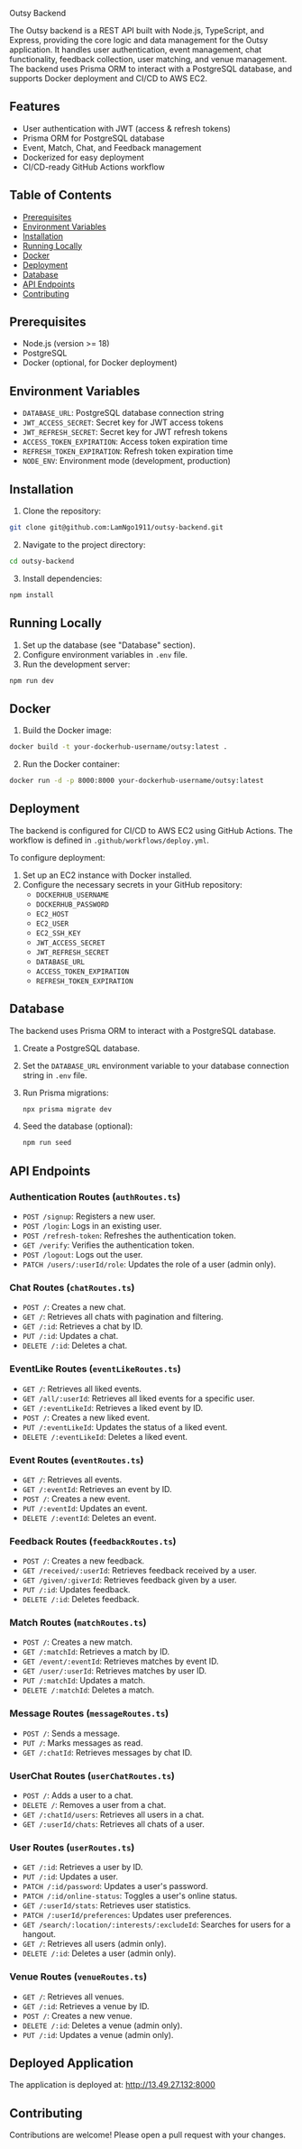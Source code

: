 Outsy Backend

The Outsy backend is a REST API built with Node.js, TypeScript, and Express, providing the core logic and data management for the Outsy application. It handles user authentication, event management, chat functionality, feedback collection, user matching, and venue management. The backend uses Prisma ORM to interact with a PostgreSQL database, and supports Docker deployment and CI/CD to AWS EC2.

## Features

- User authentication with JWT (access & refresh tokens)
- Prisma ORM for PostgreSQL database
- Event, Match, Chat, and Feedback management
- Dockerized for easy deployment
- CI/CD-ready GitHub Actions workflow

## Table of Contents

- [Prerequisites](#prerequisites)
- [Environment Variables](#environment-variables)
- [Installation](#installation)
- [Running Locally](#running-locally)
- [Docker](#docker)
- [Deployment](#deployment)
- [Database](#database)
- [API Endpoints](#api-endpoints)
- [Contributing](#contributing)

## Prerequisites

- Node.js (version >= 18)
- PostgreSQL
- Docker (optional, for Docker deployment)

## Environment Variables

- `DATABASE_URL`: PostgreSQL database connection string
- `JWT_ACCESS_SECRET`: Secret key for JWT access tokens
- `JWT_REFRESH_SECRET`: Secret key for JWT refresh tokens
- `ACCESS_TOKEN_EXPIRATION`: Access token expiration time
- `REFRESH_TOKEN_EXPIRATION`: Refresh token expiration time
- `NODE_ENV`: Environment mode (development, production)

## Installation

1. Clone the repository:

```bash
git clone git@github.com:LamNgo1911/outsy-backend.git
```

2. Navigate to the project directory:

```bash
cd outsy-backend
```

3. Install dependencies:

```bash
npm install
```

## Running Locally

1. Set up the database (see "Database" section).
2. Configure environment variables in `.env` file.
3. Run the development server:

```bash
npm run dev
```

## Docker

1. Build the Docker image:

```bash
docker build -t your-dockerhub-username/outsy:latest .
```

2. Run the Docker container:

```bash
docker run -d -p 8000:8000 your-dockerhub-username/outsy:latest
```

## Deployment

The backend is configured for CI/CD to AWS EC2 using GitHub Actions. The workflow is defined in `.github/workflows/deploy.yml`.

To configure deployment:

1. Set up an EC2 instance with Docker installed.
2. Configure the necessary secrets in your GitHub repository:
    - `DOCKERHUB_USERNAME`
    - `DOCKERHUB_PASSWORD`
    - `EC2_HOST`
    - `EC2_USER`
    - `EC2_SSH_KEY`
    - `JWT_ACCESS_SECRET`
    - `JWT_REFRESH_SECRET`
    - `DATABASE_URL`
    - `ACCESS_TOKEN_EXPIRATION`
    - `REFRESH_TOKEN_EXPIRATION`

## Database

The backend uses Prisma ORM to interact with a PostgreSQL database.

1.  Create a PostgreSQL database.
2.  Set the `DATABASE_URL` environment variable to your database connection string in `.env` file.
3.  Run Prisma migrations:

    ```bash
    npx prisma migrate dev
    ```

4.  Seed the database (optional):

    ```bash
    npm run seed
    ```

## API Endpoints

### Authentication Routes (`authRoutes.ts`)

-   `POST /signup`: Registers a new user.
-   `POST /login`: Logs in an existing user.
-   `POST /refresh-token`: Refreshes the authentication token.
-   `GET /verify`: Verifies the authentication token.
-   `POST /logout`: Logs out the user.
-   `PATCH /users/:userId/role`: Updates the role of a user (admin only).

### Chat Routes (`chatRoutes.ts`)

-   `POST /`: Creates a new chat.
-   `GET /`: Retrieves all chats with pagination and filtering.
-   `GET /:id`: Retrieves a chat by ID.
-   `PUT /:id`: Updates a chat.
-   `DELETE /:id`: Deletes a chat.

### EventLike Routes (`eventLikeRoutes.ts`)

-   `GET /`: Retrieves all liked events.
-   `GET /all/:userId`: Retrieves all liked events for a specific user.
-   `GET /:eventLikeId`: Retrieves a liked event by ID.
-   `POST /`: Creates a new liked event.
-   `PUT /:eventLikeId`: Updates the status of a liked event.
-   `DELETE /:eventLikeId`: Deletes a liked event.

### Event Routes (`eventRoutes.ts`)

-   `GET /`: Retrieves all events.
-   `GET /:eventId`: Retrieves an event by ID.
-   `POST /`: Creates a new event.
-   `PUT /:eventId`: Updates an event.
-   `DELETE /:eventId`: Deletes an event.

### Feedback Routes (`feedbackRoutes.ts`)

-   `POST /`: Creates a new feedback.
-   `GET /received/:userId`: Retrieves feedback received by a user.
-   `GET /given/:giverId`: Retrieves feedback given by a user.
-   `PUT /:id`: Updates feedback.
-   `DELETE /:id`: Deletes feedback.

### Match Routes (`matchRoutes.ts`)

-   `POST /`: Creates a new match.
-   `GET /:matchId`: Retrieves a match by ID.
-   `GET /event/:eventId`: Retrieves matches by event ID.
-   `GET /user/:userId`: Retrieves matches by user ID.
-   `PUT /:matchId`: Updates a match.
-   `DELETE /:matchId`: Deletes a match.

### Message Routes (`messageRoutes.ts`)

-   `POST /`: Sends a message.
-   `PUT /`: Marks messages as read.
-   `GET /:chatId`: Retrieves messages by chat ID.

### UserChat Routes (`userChatRoutes.ts`)

-   `POST /`: Adds a user to a chat.
-   `DELETE /`: Removes a user from a chat.
-   `GET /:chatId/users`: Retrieves all users in a chat.
-   `GET /:userId/chats`: Retrieves all chats of a user.

### User Routes (`userRoutes.ts`)

-   `GET /:id`: Retrieves a user by ID.
-   `PUT /:id`: Updates a user.
-   `PATCH /:id/password`: Updates a user's password.
-   `PATCH /:id/online-status`: Toggles a user's online status.
-   `GET /:userId/stats`: Retrieves user statistics.
-   `PATCH /:userId/preferences`: Updates user preferences.
-   `GET /search/:location/:interests/:excludeId`: Searches for users for a hangout.
-   `GET /`: Retrieves all users (admin only).
-   `DELETE /:id`: Deletes a user (admin only).

### Venue Routes (`venueRoutes.ts`)

-   `GET /`: Retrieves all venues.
-   `GET /:id`: Retrieves a venue by ID.
-   `POST /`: Creates a new venue.
-   `DELETE /:id`: Deletes a venue (admin only).
-   `PUT /:id`: Updates a venue (admin only).

## Deployed Application

The application is deployed at: http://13.49.27.132:8000

## Contributing

Contributions are welcome! Please open a pull request with your changes.
